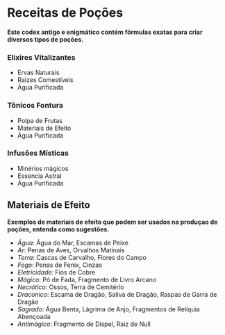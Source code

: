 # Receitas de Poções
**Este codex antigo e enigmático contém fórmulas exatas para criar diversos tipos de poções.**

### Elixires Vitalizantes
- Ervas Naturais 
- Raizes Comestíveis
- Água Purificada

### Tônicos Fontura
- Polpa de Frutas
- Materiais de Efeito
- Água Purificada

### Infusões Místicas
- Minérios mágicos
- Essencia Astral
- Água Purificada


## Materiais de Efeito
**Exemplos de materiais de efeito que podem ser usados na produçao de poções, entenda como sugestões.**
- *Água*: Água do Mar, Escamas de Peixe
- *Ar*: Penas de Aves, Orvalhos Matinais
- *Terra*: Cascas de Carvalho, Flores do Campo
- *Fogo*: Penas de Fenix, Cinzas
- *Eletricidade*: Fios de Cobre
- *Mágico*: Pó de Fada, Fragmento de Livro Arcano
- *Necrótico*: Ossos, Terra de Cemitério
- *Draconico*: Escama de Dragão, Saliva de Dragão, Raspas de Garra de Dragão
- *Sagrado*: Água Benta, Lágrima de Anjo, Fragmentos de Relíquia Abençoada
- *Antimágico*: Fragmento de Dispel, Raiz de Null